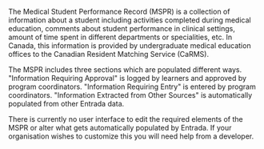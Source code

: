 The Medical Student Performance Record (MSPR) is a collection of information about a student including activities completed during medical education, comments about student performance in clinical settings, amount of time spent in different departments or specialities, etc.  In Canada, this information is provided by undergraduate medical education offices to the Canadian Resident Matching Service (CaRMS).

The MSPR includes three sections which are populated different ways. "Information Requiring Approval" is logged by learners and approved by program coordinators.  "Information Requiring Entry" is entered by program coordinators. "Information Extracted from Other Sources" is automatically populated from other Entrada data.

There is currently no user interface to edit the required elements of the MSPR or alter what gets automatically populated by Entrada.  If your organisation wishes to customize this you will need help from a developer.
